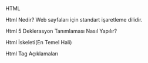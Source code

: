 HTML

Html Nedir?
    Web sayfaları için standart işaretleme dilidir.

Html 5 Deklerasyon Tanımlaması Nasıl Yapılır?
    <!-- <!DOCTYPE html> Şeklinde html 5 tanımlaması yapılır. -->

Html İskeleti(En Temel Hali)
    <!-- <!DOCTYPE html>
        <head>
            <title>Sayfa Başlığı</title>
        </head>
        <body>
            <h1>,<p>,...
        </body>
    <html> -->

Html Tag Açıklamaları
    <!-- <!DOCTYPE html>, bu belgenin bir HTML5 belgesi olduğunu tanımlar.
    <html>, bir HTML sayfasının kök öğesidir.
    <head>, HTML sayfası hakkında meta bilgileri içerir.
    <title>, HTML sayfası için bir başlık belirtir.
    <body>, HTML sayfasının gövdesini tanımlar.
    <h1>, En büyük başlığı tanımlamak için kullanılır. <h1>,<h2>,<h3>,<h4>,<h5>,<h6>
    <p>, bir paragrafı tanımlar. -->
